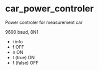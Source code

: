 # car_power_controler
Power controler for measurement car

9600 baud, 8N1

- i	info
- f	OFF
- n	ON
- t	(true) ON
- f	(false) OFF
